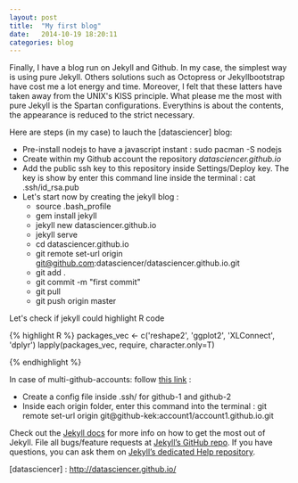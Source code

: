 ```yaml
---
layout: post
title:  "My first blog"
date:   2014-10-19 18:20:11
categories: blog
---
```


Finally, I have a blog run on Jekyll and Github. In my case, the simplest way is using pure Jekyll. Others solutions such as Octopress or Jekyllbootstrap have cost me a lot energy and time. Moreover, I felt that these latters have taken away from the UNIX's KISS principle. What please me the most with pure Jekyll is the Spartan configurations. Everythins is about the contents, the appearance is reduced to the strict necessary.

Here are steps (in my case) to lauch the [datasciencer] blog:

* Pre-install nodejs to have a javascript instant : sudo pacman -S nodejs
* Create within my Github account the repository *datasciencer.github.io*
* Add the public ssh key to this repository inside Settings/Deploy key. The key is show by enter this command line inside the terminal : cat .ssh/id_rsa.pub
* Let's start now by creating the jekyll blog : 
	* source .bash_profile
	* gem install jekyll
	* jekyll new datasciencer.github.io
	* jekyll serve
	* cd datasciencer.github.io
	* git remote set-url origin git@github.com:datasciencer/datasciencer.github.io.git
	* git add .
	* git commit -m "first commit"
	* git pull
	* git push origin master


Let's check if jekyll could highlight R code

{% highlight R %}
packages_vec <\- c('reshape2', 'ggplot2', 'XLConnect', 'dplyr')
lapply(packages_vec, require, character.only=T)

{% endhighlight %}


In case of multi-github-accounts: follow [this link](http://code.tutsplus.com/tutorials/quick-tip-how-to-work-with-github-and-multiple-accounts--net-22574) : 


* Create a config file inside .ssh/ for github-1 and github-2
* Inside each origin folder, enter this command into the terminal : git remote set-url origin git@github-kek:account1/account1.github.io.git



Check out the [Jekyll docs][jekyll] for more info on how to get the most out of Jekyll. File all bugs/feature requests at [Jekyll’s GitHub repo][jekyll-gh]. If you have questions, you can ask them on [Jekyll’s dedicated Help repository][jekyll-help].

[jekyll]:      http://jekyllrb.com
[jekyll-gh]:   https://github.com/jekyll/jekyll
[jekyll-help]: https://github.com/jekyll/jekyll-help
[datasciencer] : http://datasciencer.github.io/
